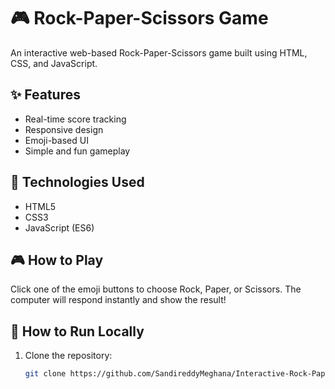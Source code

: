 # 🎮 Rock-Paper-Scissors Game

An interactive web-based Rock-Paper-Scissors game built using HTML, CSS, and JavaScript.

## ✨ Features
- Real-time score tracking
- Responsive design
- Emoji-based UI
- Simple and fun gameplay

## 🚀 Technologies Used
- HTML5
- CSS3
- JavaScript (ES6)

## 🎮 How to Play
Click one of the emoji buttons to choose Rock, Paper, or Scissors. The computer will respond instantly and show the result!

## 📂 How to Run Locally
1. Clone the repository:
   ```bash
   git clone https://github.com/SandireddyMeghana/Interactive-Rock-Paper-Scissors-Game-with-Live-Scoreboard
